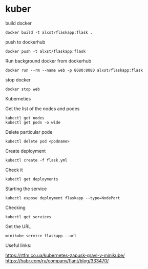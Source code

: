# kuber

build docker 

    docker build -t alxst/flaskapp:flask .

push to dockerhub

    docker push -t alxst/flaskapp:flask


Run background docker from dockerhub

    docker run --rm --name web -p 8080:8080 alxst/flaskapp:flask

stop docker

    docker stop web



Kuberneties

Get the list of the nodes and podes

    kubectl get nodes
    kubectl get pods -o wide

Delete particular pode

    kubectl delete pod <podname>

Create deployment

    kubectl create -f flask.yml

Check it

    kubectl get deployments

Starting the service

    kubectl expose deployment flaskapp --type=NodePort

Checking

    kubectl get services

Get the URL

    minikube service flaskapp --url



Useful links:

https://rtfm.co.ua/kubernetes-zapusk-gravl-v-minikube/
https://habr.com/ru/company/flant/blog/333470/






